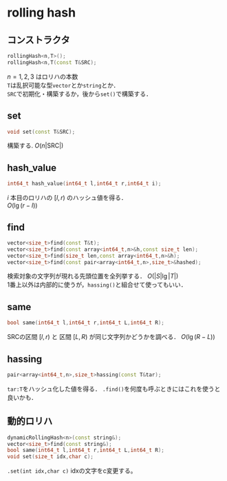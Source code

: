 # rolling hash

## コンストラクタ
```C++
rollingHash<n,T>();
rollingHash<n,T(const T&SRC);
```
$n={1,2,3}$ はロリハの本数  
`T`は乱択可能な型`vector`とか`string`とか．  
`SRC`で初期化・構築するか，後から`set()`で構築する．
## set
```C++
void set(const T&SRC);
```
構築する. $O(n|\text{SRC}|)$
## hash_value
```C++
int64_t hash_value(int64_t l,int64_t r,int64_t i);
```
$i$ 本目のロリハの $[l,r)$ のハッシュ値を得る．  
$O(\lg (r-l))$

## find
```C++
vector<size_t>find(const T&t);
vector<size_t>find(const array<int64_t,n>&h,const size_t len);
vector<size_t>find(size_t len,const array<int64_t,n>&h);
vector<size_t>find(const pair<array<int64_t,n>,size_t>&hashed);
```
検索対象の文字列が現れる先頭位置を全列挙する． $O(|S|\lg|T|)$  
1番上以外は内部的に使うが，`hassing()`と組合せて使ってもいい．

## same
```C++
bool same(int64_t l,int64_t r,int64_t L,int64_t R);
```
SRCの区間 $[l,r)$ と 区間 $[L,R)$ が同じ文字列かどうかを調べる． $O(\lg(R-L))$

## hassing
```C++
pair<array<int64_t,n>,size_t>hassing(const T&tar);
```
`tar:T`をハッシュ化した値を得る．
`.find()`を何度も呼ぶときにはこれを使うと良いかも．

## 動的ロリハ
```C++
dynamicRollingHash<n>(const string&);
vector<size_t>find(const string&);
bool same(int64_t l,int64_t r,int64_t L,int64_t R);
void set(size_t idx,char c);
```
`.set(int idx,char c)` idxの文字をc変更する。
